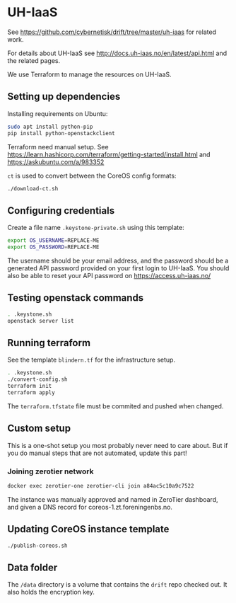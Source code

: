 # UH-IaaS

See https://github.com/cybernetisk/drift/tree/master/uh-iaas
for related work.

For details about UH-IaaS see
http://docs.uh-iaas.no/en/latest/api.html
and the related pages.

We use Terraform to manage the resources on UH-IaaS.

## Setting up dependencies

Installing requirements on Ubuntu:

```bash
sudo apt install python-pip
pip install python-openstackclient
```

Terraform need manual setup. See
https://learn.hashicorp.com/terraform/getting-started/install.html
and https://askubuntu.com/a/983352

`ct` is used to convert between the CoreOS config formats:

```bash
./download-ct.sh
```

## Configuring credentials

Create a file name `.keystone-private.sh` using this template:

```bash
export OS_USERNAME=REPLACE-ME
export OS_PASSWORD=REPLACE-ME
```

The username should be your email address, and the password should be a
generated API password provided on your first login to UH-IaaS.
You should also be able to reset your API password on https://access.uh-iaas.no/

## Testing openstack commands

```bash
. .keystone.sh
openstack server list
```

## Running terraform

See the template `blindern.tf` for the infrastructure setup.

```bash
. .keystone.sh
./convert-config.sh
terraform init
terraform apply
```

The `terraform.tfstate` file must be commited and pushed when changed.

## Custom setup

This is a one-shot setup you most probably never need to care about.
But if you do manual steps that are not automated, update this part!

### Joining zerotier network

```bash
docker exec zerotier-one zerotier-cli join a84ac5c10a9c7522
```

The instance was manually approved and named in ZeroTier dashboard,
and given a DNS record for coreos-1.zt.foreningenbs.no.

## Updating CoreOS instance template

```bash
./publish-coreos.sh
```

## Data folder

The `/data` directory is a volume that contains the `drift` repo checked out.
It also holds the encryption key.
